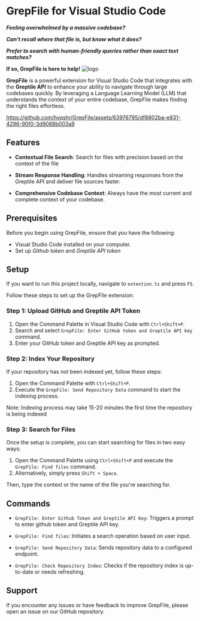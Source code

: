 # GrepFile for Visual Studio Code

***Feeling overwhelmed by a massive codebase?***

***Can't recall where that file is, but know what it does?***

***Prefer to search with human-friendly queries rather than exact text matches?***

**If so, **GrepFile** is here to help!**
![logo](https://github.com/hyqshr/GrepFile/assets/63976795/92e84b4f-c181-47d5-9868-12b0409e078a)

**GrepFile** is a powerful extension for Visual Studio Code that integrates with the **Greptile API** to enhance your ability to navigate through large codebases quickly. By leveraging a Language Learning Model (LLM) that understands the context of your entire codebase, GrepFile makes finding the right files effortless.



https://github.com/hyqshr/GrepFile/assets/63976795/df8802ba-e831-4296-90f0-3d9068b003a9


## Features

- **Contextual File Search**: Search for files with precision based on the context of the file

- **Stream Response Handling**: Handles streaming responses from the Greptile API and deliver file sources faster.

- **Comprehensive Codebase Context**: Always have the most current and complete context of your codebase.

## Prerequisites

Before you begin using GrepFile, ensure that you have the following:
- Visual Studio Code installed on your computer.
- Set up *Github token* and *Greptile API token*

## Setup
If you want to run this project locally, navigate to `extention.ts` and press `F5`.

Follow these steps to set up the GrepFile extension:

### Step 1: Upload GitHub and Greptile API Token

1. Open the Command Palette in Visual Studio Code with `Ctrl+Shift+P`.
2. Search and select `GrepFile: Enter GitHub token and Greptile API key` command.
3. Enter your GitHub token and Greptile API key as prompted.

### Step 2: Index Your Repository

If your repository has not been indexed yet, follow these steps:

1. Open the Command Palette with `Ctrl+Shift+P`.
2. Execute the `GrepFile: Send Repository Data` command to start the indexing process. 

Note: Indexing process may take 15-20 minutes the first time the repository is being indexed

### Step 3: Search for Files

Once the setup is complete, you can start searching for files in two easy ways:

1. Open the Command Palette using `Ctrl+Shift+P` and execute the `GrepFile: Find files` command.
2. Alternatively, simply press `Shift + Space`.

Then, type the context or the name of the file you're searching for.

## Commands

- `GrepFile: Enter Github Token and Greptile API Key`: Triggers a prompt to enter github token and Greptile API key.

- `GrepFile: Find files`: Initiates a search operation based on user input.

- `GrepFile: Send Repository Data`: Sends repository data to a configured endpoint.

- `GrepFile: Check Repository Index`: Checks if the repository index is up-to-date or needs refreshing.


## Support

If you encounter any issues or have feedback to improve GrepFile, please open an issue on our GitHub repository.
